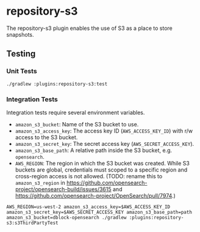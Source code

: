 # repository-s3

The repository-s3 plugin enables the use of S3 as a place to store snapshots.

## Testing

### Unit Tests

```
./gradlew :plugins:repository-s3:test
```

### Integration Tests

Integration tests require several environment variables.

-  `amazon_s3_bucket`: Name of the S3 bucket to use.
-  `amazon_s3_access_key`: The access key ID (`AWS_ACCESS_KEY_ID`) with r/w access to the S3 bucket.
-  `amazon_s3_secret_key`: The secret access key (`AWS_SECRET_ACCESS_KEY`).
-  `amazon_s3_base_path`: A relative path inside the S3 bucket, e.g. `opensearch`.
-  `AWS_REGION`: The region in which the S3 bucket was created. While S3 buckets are global, credentials must scoped to a specific region and cross-region access is not allowed. (TODO: rename this to `amazon_s3_region` in https://github.com/opensearch-project/opensearch-build/issues/3615 and https://github.com/opensearch-project/OpenSearch/pull/7974.)

```
AWS_REGION=us-west-2 amazon_s3_access_key=$AWS_ACCESS_KEY_ID amazon_s3_secret_key=$AWS_SECRET_ACCESS_KEY amazon_s3_base_path=path amazon_s3_bucket=dblock-opensearch ./gradlew :plugins:repository-s3:s3ThirdPartyTest
```
